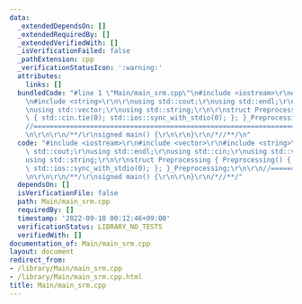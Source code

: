 ```yaml
---
data:
  _extendedDependsOn: []
  _extendedRequiredBy: []
  _extendedVerifiedWith: []
  _isVerificationFailed: false
  _pathExtension: cpp
  _verificationStatusIcon: ':warning:'
  attributes:
    links: []
  bundledCode: "#line 1 \"Main/main_srm.cpp\"\n#include <iostream>\r\n#include <vector>\r\
    \n#include <string>\r\n\r\nusing std::cout;\r\nusing std::endl;\r\nusing std::cin;\r\
    \nusing std::vector;\r\nusing std::string;\r\n\r\nstruct Preprocessing { Preprocessing()\
    \ { std::cin.tie(0); std::ios::sync_with_stdio(0); }; }_Preprocessing;\r\n\r\n\
    //=============================================================================================\r\
    \n\r\n\r\n/**/\r\nsigned main() {\r\n\r\n}\r\n/*//**/\n"
  code: "#include <iostream>\r\n#include <vector>\r\n#include <string>\r\n\r\nusing\
    \ std::cout;\r\nusing std::endl;\r\nusing std::cin;\r\nusing std::vector;\r\n\
    using std::string;\r\n\r\nstruct Preprocessing { Preprocessing() { std::cin.tie(0);\
    \ std::ios::sync_with_stdio(0); }; }_Preprocessing;\r\n\r\n//=============================================================================================\r\
    \n\r\n\r\n/**/\r\nsigned main() {\r\n\r\n}\r\n/*//**/"
  dependsOn: []
  isVerificationFile: false
  path: Main/main_srm.cpp
  requiredBy: []
  timestamp: '2022-09-18 00:12:46+09:00'
  verificationStatus: LIBRARY_NO_TESTS
  verifiedWith: []
documentation_of: Main/main_srm.cpp
layout: document
redirect_from:
- /library/Main/main_srm.cpp
- /library/Main/main_srm.cpp.html
title: Main/main_srm.cpp
---
```

